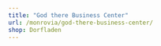 ```yaml
---
title: "God there Business Center"
url: /monrovia/god-there-business-center/
shop: Dorfladen
---
```

